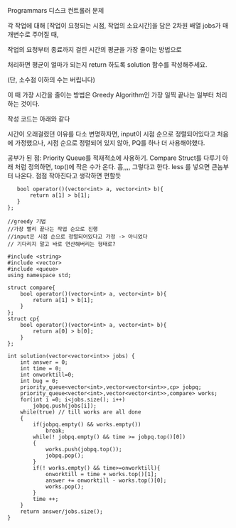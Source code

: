

Programmars 디스크 컨트롤러 문제

각 작업에 대해 [작업이 요청되는 시점, 작업의 소요시간]을 담은 2차원 배열 jobs가 매개변수로 주어질 때,

작업의 요청부터 종료까지 걸린 시간의 평균을 가장 줄이는 방법으로

처리하면 평균이 얼마가 되는지 return 하도록 solution 함수를 작성해주세요.

(단, 소수점 이하의 수는 버립니다)

이 때 가장 시간을 줄이는 방법은 Greedy Algorithm인 가장 일찍 끝나는 일부터 처리하는 것이다.

작성 코드는 아래와 같다

시간이 오래걸렸던 이유를 다소 변명하자면, input이 시점 순으로 정렬되어있다고 처음에 가정했으나, 시점 순으로 정렬되어 있지 않아, PQ를 하나 더 사용해야했다.

공부가 된 점: Priority Queue를 적재적소에 사용하기.
Compare Struct를 다루기
 아래 처럼 정의하면, top()에 작은 수가 온다. 흠,,,, 그렇다고 한다. 
 less<int> 를 넣으면 큰놈부터 나온다. 점점 작아진다고 생각하면 편할듯
  
 ``` struct compare{
    bool operator()(vector<int> a, vector<int> b){
        return a[1] > b[1];
    }
};
```
 

```
//greedy 기법
//가장 빨리 끝나는 작업 순으로 진행
//input은 시점 순으로 정렬되어있다고 가정 -> 아니었다 
// 기다리지 말고 바로 연산해버리는 형태로?

#include <string>
#include <vector>
#include <queue>
using namespace std;

struct compare{
    bool operator()(vector<int> a, vector<int> b){
        return a[1] > b[1];
    }
};
struct cp{
    bool operator()(vector<int> a, vector<int> b){
        return a[0] > b[0];
    }
};

int solution(vector<vector<int>> jobs) {
    int answer = 0;
    int time = 0;
    int onworktill=0;
    int bug = 0;
    priority_queue<vector<int>,vector<vector<int>>,cp> jobpq;
    priority_queue<vector<int>,vector<vector<int>>,compare> works;
    for(int i =0; i<jobs.size(); i++)
        jobpq.push(jobs[i]);
    while(true) // till works are all done
    {
        if(jobpq.empty() && works.empty())
            break;
        while(! jobpq.empty() && time >= jobpq.top()[0])
        {
            works.push(jobpq.top());
            jobpq.pop();
        }
        if(! works.empty() && time>=onworktill){
            onworktill = time + works.top()[1];
            answer += onworktill - works.top()[0];
            works.pop();            
        }
        time ++;
    }
    return answer/jobs.size();
}
```


[jekyll-docs]: https://jekyllrb.com/docs/home
[jekyll-gh]:   https://github.com/jekyll/jekyll
[jekyll-talk]: https://talk.jekyllrb.com/
